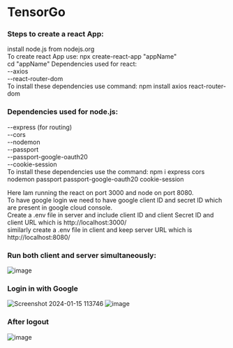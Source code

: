# TensorGo
### Steps to create a react App:<br>
install node.js from nodejs.org <br>
To create react App use: npx create-react-app "appName"<br>
cd "appName"
Dependencies used for react:<br>
--axios <br>
--react-router-dom <br>
To install these dependencies use command: npm install axios react-router-dom<br>

### Dependencies used for node.js:<br>
--express (for routing)<br>
--cors<br>
--nodemon<br>
--passport<br>
--passport-google-oauth20<br>
--cookie-session<br>
To install these dependencies use the command: npm i express cors nodemon passport passport-google-oauth20 cookie-session<br>

Here Iam running the react on port 3000 and node on port 8080.<br>
To have google login we need to have google client ID and secret ID which are present in google cloud console.<br>
Create a .env file in server and include client ID and client Secret ID and client URL which is http://localhost:3000/ <br>
similarly create a .env file in client and keep server URL which is http://localhost:8080/ <br>

### Run both client and server simultaneously:

![image](https://github.com/NEDUNURIGANESH/TensorGo/assets/113292508/d7e3f237-ef97-407d-8e4a-62ca70811fe5)

### Login in with Google

![Screenshot 2024-01-15 113746](https://github.com/Chetan4458/TensorGo/assets/111554115/1a3aa78a-5e99-45ab-8c58-010d8eb2b625)
![image](https://github.com/NEDUNURIGANESH/TensorGo/assets/113292508/a5e1cb6e-0d53-4bd8-9868-fb779fe37cee)


### After logout
![image](https://github.com/NEDUNURIGANESH/TensorGo/assets/113292508/3afcba16-b590-4e15-8e0c-eb3e1fa8e83d)



